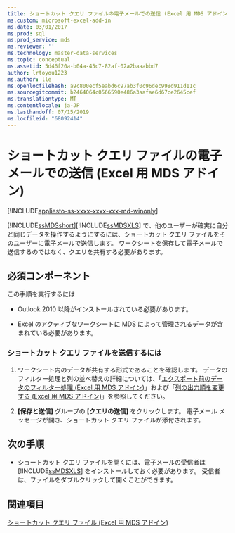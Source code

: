 ```yaml
---
title: ショートカット クエリ ファイルの電子メールでの送信 (Excel 用 MDS アドイン) | Microsoft Docs
ms.custom: microsoft-excel-add-in
ms.date: 03/01/2017
ms.prod: sql
ms.prod_service: mds
ms.reviewer: ''
ms.technology: master-data-services
ms.topic: conceptual
ms.assetid: 5d46f20a-b04a-45c7-82af-02a2baaabbd7
author: lrtoyou1223
ms.author: lle
ms.openlocfilehash: a9c800ecf5eabd6c97ab3f0c96dec998d911d11c
ms.sourcegitcommit: b2464064c0566590e486a3aafae6d67ce2645cef
ms.translationtype: MT
ms.contentlocale: ja-JP
ms.lasthandoff: 07/15/2019
ms.locfileid: "68092414"
---
```

# <a name="email-a-shortcut-query-file-mds-add-in-for-excel"></a>ショートカット クエリ ファイルの電子メールでの送信 (Excel 用 MDS アドイン)

[!INCLUDE[appliesto-ss-xxxx-xxxx-xxx-md-winonly](../../includes/appliesto-ss-xxxx-xxxx-xxx-md-winonly.md)]

  [!INCLUDE[ssMDSshort](../../includes/ssmdsshort-md.md)][!INCLUDE[ssMDSXLS](../../includes/ssmdsxls-md.md)] で、他のユーザーが確実に自分と同じデータを操作するようにするには、ショートカット クエリ ファイルをそのユーザーに電子メールで送信します。 ワークシートを保存して電子メールで送信するのではなく、クエリを共有する必要があります。  
  
## <a name="prerequisites"></a>必須コンポーネント  
 この手順を実行するには  
  
-   Outlook 2010 以降がインストールされている必要があります。  
  
-   Excel のアクティブなワークシートに MDS によって管理されるデータが含まれている必要があります。  
  
### <a name="to-send-a-shortcut-query-file"></a>ショートカット クエリ ファイルを送信するには  
  
1.  ワークシート内のデータが共有する形式であることを確認します。 データのフィルター処理と列の並べ替えの詳細については、「[エクスポート前のデータのフィルター処理 (Excel 用 MDS アドイン)](../../master-data-services/microsoft-excel-add-in/filter-data-before-exporting-mds-add-in-for-excel.md)」および「[列の出力順を変更する (Excel 用 MDS アドイン)](../../master-data-services/microsoft-excel-add-in/reorder-columns-mds-add-in-for-excel.md)」を参照してください。  
  
2.  **[保存と送信]** グループの **[クエリの送信]** をクリックします。 電子メール メッセージが開き、ショートカット クエリ ファイルが添付されます。  
  
## <a name="next-steps"></a>次の手順  
  
-   ショートカット クエリ ファイルを開くには、電子メールの受信者は [!INCLUDE[ssMDSXLS](../../includes/ssmdsxls-md.md)] をインストールしておく必要があります。 受信者は、ファイルをダブルクリックして開くことができます。  
  
## <a name="see-also"></a>関連項目  
 [ショートカット クエリ ファイル &#40;Excel 用 MDS アドイン&#41;](../../master-data-services/microsoft-excel-add-in/shortcut-query-files-mds-add-in-for-excel.md)  
  
  
